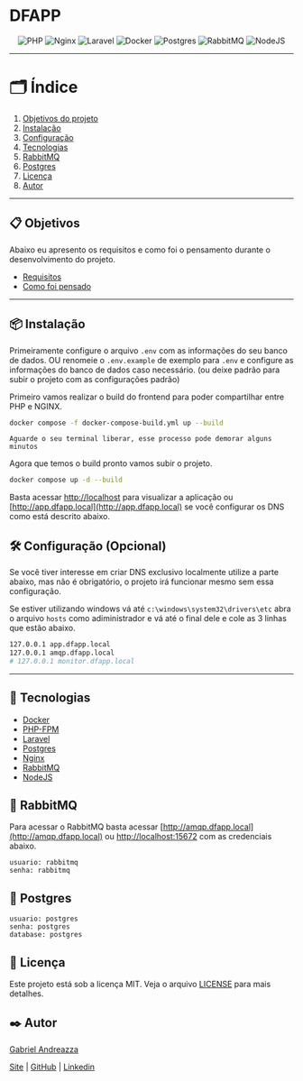 # DFAPP

<div align="center">

![PHP](https://img.shields.io/badge/PHP-777BB4?style=for-the-badge&logo=php&logoColor=white)
![Nginx](https://img.shields.io/badge/Nginx-269539?style=for-the-badge&logo=nginx&logoColor=white)
![Laravel](https://img.shields.io/badge/Laravel-FF2D20?style=for-the-badge&logo=laravel&logoColor=white)
![Docker](https://img.shields.io/badge/Docker-2496ED?style=for-the-badge&logo=docker&logoColor=white)
![Postgres](https://img.shields.io/badge/Postgres-336791?style=for-the-badge&logo=postgresql&logoColor=white)
![RabbitMQ](https://img.shields.io/badge/RabbitMQ-FF6600?style=for-the-badge&logo=rabbitmq&logoColor=white)
![NodeJS](https://img.shields.io/badge/NodeJS-339933?style=for-the-badge&logo=node.js&logoColor=white)


</div>

---

# 🗂️ Índice

1. [Objetivos do projeto](#-objetivos)
2. [Instalação](#-instalação)
3. [Configuração](#%EF%B8%8F-configuração-opcional)
4. [Tecnologias](#-tecnologias)
5. [RabbitMQ](#-rabbitmq)
6. [Postgres](#-postgres)
7. [Licença](#-licença)
8. [Autor](#%EF%B8%8F-autor)

---

## 📋 Objetivos

Abaixo eu apresento os requisitos e como foi o pensamento durante o desenvolvimento do projeto.

- [Requisitos](docs/requisitos.md)
- [Como foi pensado](docs/como-foi-pensado.md)


---

## 📦 Instalação

Primeiramente configure o arquivo `.env` com as informações do seu banco de dados. OU renomeie o `.env.example` de exemplo para `.env` e configure as informações do banco de dados caso necessário. (ou deixe padrão para subir o projeto com as configurações padrão)

Primeiro vamos realizar o build do frontend para poder compartilhar entre PHP e NGINX.

```bash 
docker compose -f docker-compose-build.yml up --build
```

`Aguarde o seu terminal liberar, esse processo pode demorar alguns minutos`


Agora que temos o build pronto vamos subir o projeto.

```bash
docker compose up -d --build
```

Basta acessar [http://localhost](http://localhost) para visualizar a aplicação ou [http://app.dfapp.local](http://app.dfapp.local) se você configurar os DNS como está descrito abaixo.



## 🛠️ Configuração (Opcional)

Se você tiver interesse em criar DNS exclusivo localmente utilize a parte abaixo, mas não é obrigatório, o projeto irá funcionar mesmo sem essa configuração.

Se estiver utilizando windows vá até `c:\windows\system32\drivers\etc` abra o arquivo `hosts` como adiministrador e vá até o final dele e cole as 3 linhas que estão abaixo.

```bash
127.0.0.1 app.dfapp.local
127.0.0.1 amqp.dfapp.local
# 127.0.0.1 monitor.dfapp.local
```

---

## 🚀 Tecnologias

- [Docker](https://www.docker.com/)
- [PHP-FPM](https://www.php.net/)
- [Laravel](https://laravel.com/)
- [Postgres](https://www.postgresql.org/)
- [Nginx](https://www.nginx.com/)
- [RabbitMQ](https://www.rabbitmq.com/)
- [NodeJS](https://nodejs.org/)


## 🐰 RabbitMQ

Para acessar o RabbitMQ basta acessar [http://amqp.dfapp.local](http://amqp.dfapp.local) ou [http://localhost:15672](http://localhost:15672) com as credenciais abaixo.

```text
usuario: rabbitmq
senha: rabbitmq
```

## 📅 Postgres

```text
usuario: postgres
senha: postgres
database: postgres
```


## 📝 Licença

Este projeto está sob a licença MIT. Veja o arquivo [LICENSE](LICENSE) para mais detalhes.

## ✒️ Autor

[Gabriel Andreazza](https://github.com/gabolera)

[Site](https://andreazza.dev) | [GitHub](https://github.com/gabolera) | [Linkedin](https://www.linkedin.com/in/gabriel-andreazza/)
